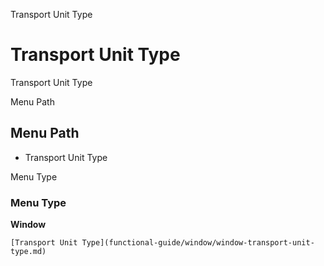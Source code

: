 
Transport Unit Type
# Transport Unit Type


Transport Unit Type

Menu Path
## Menu Path



- Transport Unit Type

Menu Type
### Menu Type

**Window**


```
[Transport Unit Type](functional-guide/window/window-transport-unit-type.md)
```